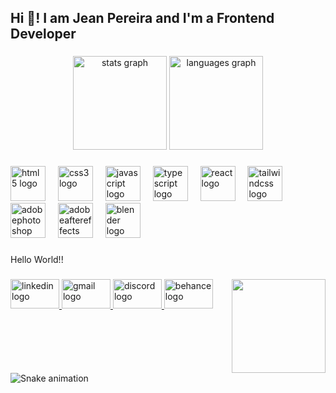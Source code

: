<h2 align="left">Hi 👋! I am Jean Pereira and I'm a Frontend Developer</h2>

###

<div align="center">
  <img src="https://github-readme-stats.vercel.app/api?username=jeanxpereira&hide_title=false&hide_rank=false&show_icons=true&include_all_commits=true&count_private=true&disable_animations=false&theme=ocean_dark&locale=en&hide_border=false" height="150" alt="stats graph"  />
  <img src="https://github-readme-stats.vercel.app/api/top-langs?username=jeanxpereira&locale=en&hide_title=false&layout=compact&card_width=320&langs_count=5&theme=ocean_dark&hide_border=false" height="150" alt="languages graph"  />
</div>

###

<div align="left">
  <img src="https://skillicons.dev/icons?i=html" height="56" alt="html5 logo"  />
  <img width="12" />
  <img src="https://skillicons.dev/icons?i=css" height="56" alt="css3 logo"  />
  <img width="12" />
  <img src="https://skillicons.dev/icons?i=js" height="56" alt="javascript logo"  />
  <img width="12" />
  <img src="https://skillicons.dev/icons?i=ts" height="56" alt="typescript logo"  />
  <img width="12" />
  <img src="https://skillicons.dev/icons?i=react" height="56" alt="react logo"  />
  <img width="12" />
  <img src="https://skillicons.dev/icons?i=tailwind" height="56" alt="tailwindcss logo"  />
  <img width="12" />
  <img src="https://skillicons.dev/icons?i=ps" height="56" alt="adobephotoshop logo"  />
  <img width="12" />
  <img src="https://skillicons.dev/icons?i=ae" height="56" alt="adobeaftereffects logo"  />
  <img width="12" />
  <img src="https://skillicons.dev/icons?i=blender" height="56" alt="blender logo"  />
</div>

###

<p align="left">Hello World!!</p>

###

<img align="right" height="150" src="as"  />

###

<div align="left">
  <a href="https://www.linkedin.com/in/jeanxpereira/" target="_blank">
    <img src="https://raw.githubusercontent.com/maurodesouza/profile-readme-generator/master/src/assets/icons/social/linkedin/default.svg" width="78" height="47" alt="linkedin logo"  />
  </a>
  <a href="mailto:jeanxpereira.dev@gmail.com" target="_blank">
    <img src="https://raw.githubusercontent.com/maurodesouza/profile-readme-generator/master/src/assets/icons/social/gmail/default.svg" width="78" height="47" alt="gmail logo"  />
  </a>
  <a href="https://discord.com/users/226898753586462722" target="_blank">
    <img src="https://raw.githubusercontent.com/maurodesouza/profile-readme-generator/master/src/assets/icons/social/discord/default.svg" width="78" height="47" alt="discord logo"  />
  </a>
  <a href="https://www.behance.net/JeanxPereira" target="_blank">
    <img src="https://raw.githubusercontent.com/maurodesouza/profile-readme-generator/master/src/assets/icons/social/behance/default.svg" width="78" height="47" alt="behance logo"  />
  </a>
</div>

###

<br clear="both">

<img src="https://raw.githubusercontent.com/jeanxpereira/jeanxpereira/output/snake.svg" alt="Snake animation" />

###


